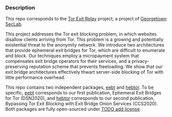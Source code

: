 ### Description

This repo corresponds to the [Tor Exit Relay](https://seclab.cs.georgetown.edu/hebtor/) project, 
a project of [Georgetown SecLab](https://seclab.cs.georgetown.edu/).

This project addresses the Tor exit blocking problem, in which websites disallow clients arriving from Tor. 
This problem is a growing and potentially existential threat to the anonymity network. 
We introduce two architectures that provide ephemeral exit bridges for Tor, which are difficult to enumerate 
and block. Our techniques employ a micropayment system that compensates exit bridge operators for their services, 
and a privacy-preserving reputation scheme that prevents freeloading. We show that our exit bridge architectures 
effectively thwart server-side blocking of Tor with little performance overhead.

This repo contains two independent packages, [eebt](https://github.com/GUSecLab/tor-exit-relays/blob/master/eebt) 
and [hebtor](https://github.com/GUSecLab/tor-exit-relays/tree/master/hebtor). To be specific, 
[eebt](https://github.com/GUSecLab/tor-exit-relays/blob/master/eebt) corresponds to our first publication, 
Ephemeral Exit Bridges for Tor (DSN2020), and [hebtor](https://github.com/GUSecLab/tor-exit-relays/tree/master/hebtor) 
corresponds to our second publication, Bypassing Tor Exit Blocking 
with Exit Bridge Onion Services (CCS2020). Both packages are fully open-sourced under [TODO add license]().

